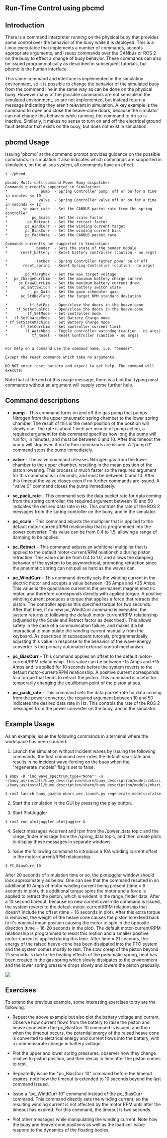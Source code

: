 ## Run-Time Control using pbcmd

## Introduction
There is a command interpreter running on the physical buoy that provides some control over the behavior of the buoy while it is deployed.  This is a Linux executable that implements a number of commands, accepts appropriate arguments, and issues commands over the CANbus or ROS 2 on the buoy to effect a change of buoy behavior.  These commands can also be issued programmatically as described in subsequent tutorials, but pbcmd is the human interface.  

This same command and interface is implemented in the simulation environment, so it is possible to change the behavior of the simulated buoy from the command line in the same way as can be done on the physical buoy.  However many of the possible commands are not sensible in the simulated environment, so are not implemented, but instead return a message indicating they aren't relevant in simulation.  A key example is the command to open and close the heave-cone doors, because the simulator can not change this behavior while running, the command to do so is inactive.  Similarly, it makes no sense to turn on and off the electrical ground fault detector that exists on the buoy, but does not exist in simulation.

## pbcmd Usage
Issuing 'pbcmd' at the command prompt provides guidance on the possible commands.  In simulation it also indicates which commands are supported in simulation, on the at-sea system, all commands have an effect.  

```
$ ./pbcmd 

pbcmd: Multi-call command Power Buoy dispatcher
Commands currently supported in Simulation:
*               pump  - Spring Controller pump  off or on for a time in minutes <= 10
*              valve  - Spring Controller valve off or on for a time in seconds <= 12
*       sc_pack_rate  - Set the CANBUS packet rate from the spring controller
*           pc_Scale  - Set the scale factor
*         pc_Retract  - Set the retract factor
*        pc_WindCurr  - Set the winding current target
*        pc_BiasCurr  - Set the winding current bias
*        pc_PackRate  - Set the CANBUS packet rate

Commands currently not supported in Simulation:
*             bender  - Sets the state of the bender module
*      reset_battery  - Reset battery controller (caution - no args)

*             tether  - Spring Controller tether power on or off
*       reset_spring  - Reset Spring Controller (caution - no args)

*        pc_VTargMax  - Set the max target voltage
*   pc_ChargeCurrLim  - Set the maximum battery charge current
*     pc_DrawCurrLim  - Set the maximum battery current draw
*      pc_BattSwitch  - Set the battery switch state
*            pc_Gain  - Set the gain scheduler gain
*      pc_StdDevTarg  - Set the target RPM standard deviation

*          tf_SetPos  - Open/close the doors in the heave-cone
*    tf_SetActualPos  - Open/close the doors in the heave-cone
*         tf_SetMode  - Set controller mode
*   tf_SetChargeMode  - Set Battery Charge mode
* tf_SetStateMachine  - Set Battery Charge mode
*      tf_SetCurrLim  - Set controller current limit
*        tf_WatchDog  - Toggle controller watchdog (caution - no args)
*           tf_Reset  - Reset Controller (caution - no args)


For help on a command use the command name, i.e. "bender";

Except the reset commands which take no arguments.

DO NOT enter reset_battery and expect to get help. The command will execute!
```

Note that at the end of this usage message, there is a hint that typing most commands without an argument will supply some further help.


##  Command descriptions

- **pump** - This command turns on and off the gas pump that pumps Nitrogen from the upper pneumatic spring chamber to the lower spring chamber.  The result of this is the mean position of the position will slowly rise.  The rate is about 1 inch per minute of pump action, a required argument for this command specifies how long the pump will run for, in minutes, and must be between 0 and 10.  After this timeout the pump will stop even if no further commands are issued.  A "pump 0" command stops the pump immediately.

- **valve** - The valve command releases Nitrogen gas from the lower chamber to the upper chamber, resulting in the mean position of the piston lowering.  This process is much faster so the required argument for this command is in seconds, and must be between 0 and 10.  After this timeout the valve closes even if no further commands are issued.  A "valve 0" command closes the pump immediately.

- **sc_pack_rate** - This command sets the data packet rate for data coming from the spring controller, the required argument between 10 and 50 indicates the desired data rate in Hz.  This controls the rate of the ROS 2 messages from the spring controller on the buoy, and in the simulator.

- **pc_scale** - This command adjusts the multiplier that is applied to the default motor-current/RPM relationship that is programmed into the power converter.  This value can be from 0.4 to 1.5, allowing a range of damping to be applied.

- **pc_Retract** - This command adjusts an additional multiplier that is applied to the default motor-current/RPM relationship during piston retraction.  This value can be from 0.4 to 1.0, and allows the damping behavior of the system to be asymmetrical, promoting retraction since the pneumatic spring can not pull as hard as the waves can.

- **pc_WindCurr** - This command directly sets the winding current in the electric motor and accepts a value between -35 Amps and +35 Amps.  This value is the quadrature current in the permanent magnet electric motor, and therefore corresponds directly with applied torque. A positive winding current produces a torque that applies a force that retracts the piston. The controller applies this specified torque for two seconds.  After that time, if no new pc_WindCurr command is executed, the system returns to following the default motor-current/RPM relationship (adjusted by the Scale and Retract factor as described).  This allows safety in the case of a communication failure, and makes it a bit impractical to manipulate the winding current manually from the keyboard. As described in subsequent tutorials, programmatically adjusting this value in response to the behavior of the wave-energy converter is the primary automated external control mechanism.

- **pc_BiasCurr** - This command applies an offset to the default motor-current/RPM relationship.  This value can be between -15 Amps and +15 Amps and is applied for 10 seconds before the system reverts to the default motor-current/RPM relationship.  A positive current corresponds to a torque that tends to retract the piston.  This command is useful for temporarily changing the equilibrium point of the piston at sea.


- **pc_pack_rate** - This command sets the data packet rate for data coming from the power converter, the required argument between 10 and 50 indicates the desired data rate in Hz.  This controls the rate of the ROS 2 messages from the power converter on the buoy, and in the simulator.

## Example Usage
As an example, issue the following commands in a terminal where the workspace has been sourced:

1. Launch the simulation without incident waves by issuing the following commands, the first command over-rides the default sea-state and results in no incident wave-forcing on the buoy when the "regenerate_models" flag is set to false:
```
$ empy -D 'inc_wave_spectrum_type="None"' -o ~/buoy_ws/install/buoy_description/share/buoy_description/models/mbari_wec/model.sdf ~/buoy_ws/install/buoy_description/share/buoy_description/models/mbari_wec/model.sdf.em

$ ros2 launch buoy_gazebo mbari_wec.launch.py regenerate_models:=false
```

2. Start the simulation in the GUI by pressing the play button.

3. Start PlotJuggler
```
$ ros2 run plotjuggler plotjuggler &
```

4. Select messages wcurrent and rpm from the /power_data topic and the range_finder message from the /spring_data topic, and then create plots to display these messages in separate windows.

5. Issue the following command to introduce a 10A winding current offset in the motor-current/RPM relationship.

```
$ PC_BiasCurr 10
```
After 20 seconds of simulation time or so, the plotjuggler window should look approximately as below.  One can see that the command resulted in an additional 10 Amps of motor winding current being present (time = 6 seconds in plot), this additional torque spins the motor and a force is applied to retract the piston, which is evident in the range_finder data.  After a 10 second timeout, because no new current over-ride command is issued, the system reverts to the default motor-current/RPM relationship that doesn't include the offset (time = 16 seconds in plot).  After this extra torque is removed, the weight of the heave cone causes the piston to extend back to it's nominal mean position causing the motor to spin in the opposite direction (time = 16-20 seconds in the plot). The default motor-current/RPM relationship is programmed to resist this motion and a smaller positive motor-current is applied during this time.  After time = 21 seconds, the energy of the raised heave-cone has been dissipated into the PTO system and the system comes mostly to rest.  The slow creep of the piston beyond 21 seconds is due to the heating effects of the pneumatic spring, heat has been created in the gas spring which slowly dissipates to the environment and the lower spring pressure drops slowly and lowers the piston gradually.

![](images/BiasCurrScreenshot.png)


## Exercises
To extend the previous example, some interesting exercises to try are the following:

- Repeat the above example but also plot the battery voltage and current.  Observe how current flows from the battery to raise the piston and heave cone when the pc_BiasCurr 10 command is issued, and then when the timeout occurs, the potential energy of the raised heave cone is converted to electrical energy and current flows into the battery, with a commensurate change in battery voltage.

- Plot the upper and lower spring pressures, observer how they change relative to piston position, and their decay in time after the piston comes to rest.

- Repeatedly issue the "pc_BiasCurr 10" command before the timeout expires, note how the timeout is extended to 10 seconds beyond the last command issued.

- Issue a "pc_WindCurr 10" command instead of the pc_BiasCurr command.  This command directly sets the winding current, so the resulting winding current is not affected by the motor RPM until after the timeout has expired.  For this command, the timeout is two seconds.

- Plot other messages while manipulating the winding current.  Note how the buoy and heave-cone positions as well as the load cell value respond to the dynamics of the floating bodies.